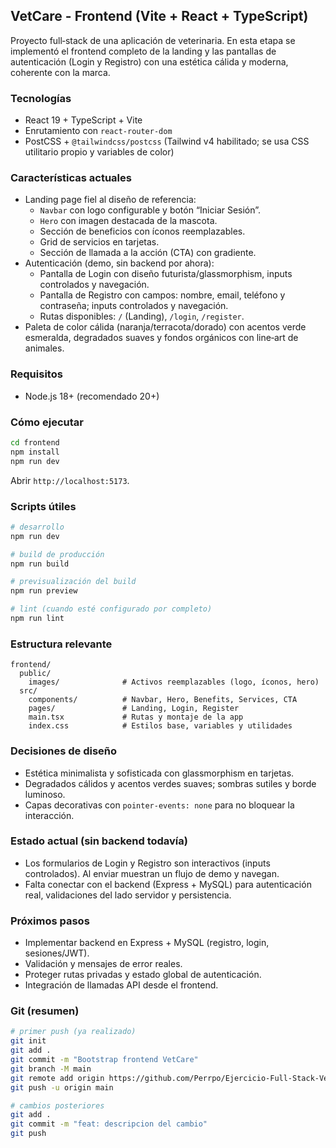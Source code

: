 ## VetCare - Frontend (Vite + React + TypeScript)

Proyecto full‑stack de una aplicación de veterinaria. En esta etapa se implementó el frontend completo de la landing y las pantallas de autenticación (Login y Registro) con una estética cálida y moderna, coherente con la marca.

### Tecnologías
- React 19 + TypeScript + Vite
- Enrutamiento con `react-router-dom`
- PostCSS + `@tailwindcss/postcss` (Tailwind v4 habilitado; se usa CSS utilitario propio y variables de color)

### Características actuales
- Landing page fiel al diseño de referencia:
  - `Navbar` con logo configurable y botón “Iniciar Sesión”.
  - `Hero` con imagen destacada de la mascota.
  - Sección de beneficios con íconos reemplazables.
  - Grid de servicios en tarjetas.
  - Sección de llamada a la acción (CTA) con gradiente.
- Autenticación (demo, sin backend por ahora):
  - Pantalla de Login con diseño futurista/glassmorphism, inputs controlados y navegación.
  - Pantalla de Registro con campos: nombre, email, teléfono y contraseña; inputs controlados y navegación.
  - Rutas disponibles: `/` (Landing), `/login`, `/register`.
- Paleta de color cálida (naranja/terracota/dorado) con acentos verde esmeralda, degradados suaves y fondos orgánicos con line‑art de animales.

### Requisitos
- Node.js 18+ (recomendado 20+)

### Cómo ejecutar
```bash
cd frontend
npm install
npm run dev
```
Abrir `http://localhost:5173`.

### Scripts útiles
```bash
# desarrollo
npm run dev

# build de producción
npm run build

# previsualización del build
npm run preview

# lint (cuando esté configurado por completo)
npm run lint
```

### Estructura relevante
```
frontend/
  public/
    images/              # Activos reemplazables (logo, íconos, hero)
  src/
    components/          # Navbar, Hero, Benefits, Services, CTA
    pages/               # Landing, Login, Register
    main.tsx             # Rutas y montaje de la app
    index.css            # Estilos base, variables y utilidades
```

### Decisiones de diseño
- Estética minimalista y sofisticada con glassmorphism en tarjetas.
- Degradados cálidos y acentos verdes suaves; sombras sutiles y borde luminoso.
- Capas decorativas con `pointer-events: none` para no bloquear la interacción.

### Estado actual (sin backend todavía)
- Los formularios de Login y Registro son interactivos (inputs controlados). Al enviar muestran un flujo de demo y navegan.
- Falta conectar con el backend (Express + MySQL) para autenticación real, validaciones del lado servidor y persistencia.

### Próximos pasos
- Implementar backend en Express + MySQL (registro, login, sesiones/JWT).
- Validación y mensajes de error reales.
- Proteger rutas privadas y estado global de autenticación.
- Integración de llamadas API desde el frontend.

### Git (resumen)
```bash
# primer push (ya realizado)
git init
git add .
git commit -m "Bootstrap frontend VetCare"
git branch -M main
git remote add origin https://github.com/Perrpo/Ejercicio-Full-Stack-Veterinaria.git
git push -u origin main

# cambios posteriores
git add .
git commit -m "feat: descripcion del cambio"
git push
```


